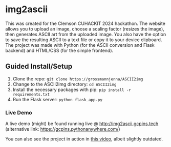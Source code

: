 # img2ascii
This was created for the Clemson CUHACKIT 2024 hackathon. The website allows you to upload an image, choose a scaling factor (resizes the image), then generates ASCII art from the uploaded image. You also have the option to save the resulting ASCII to a text file or copy it to your device clipboard. The project was made with Python (for the ASCII conversion and Flask backend) and HTML/CSS (for the simple frontend).

## Guided Install/Setup
1. Clone the repo: `git clone https://grossmannjenna/ASCII2img`
2. Change to the ASCII2img directory: `cd ASCII2img` 
3. Install the necessary packages with pip: `pip install -r requirements.txt` 
4. Run the Flask server: `python flask_app.py`

### Live Demo
A live demo (might) be found running live @ http://img2ascii.gcpins.tech 
(alternative link: https://gcpins.pythonanywhere.com/)

You can also see the project in action in [this video](https://youtu.be/Jnx_sDX1dZY), albeit slightly outdated.


